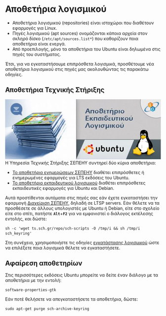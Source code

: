 # Αποθετήρια λογισμικού

- Αποθετήρια λογισμικού (repositories) είναι ιστοχώροι που διαθέτουν
  εφαρμογές για Linux.
- Πηγές λογισμικού (apt sources) ονομάζονται κάποια αρχεία στον σκληρό δίσκο
  (`/etc/apt/sources.list*`) που καθορίζουν ποια αποθετήρια είναι ενεργά.
- Από προεπιλογής, μόνο τα αποθετήρια του Ubuntu είναι δηλωμένα στις πηγές του
  συστήματος.

Έτσι, για να εγκαταστήσουμε επιπρόσθετα λογισμικά, προσθέτουμε νέα αποθετήρια
λογισμικού στις πηγές μας ακολουθώντας τις παρακάτω οδηγίες.

## Αποθετήρια Τεχνικής Στήριξης

[![](repositories.jpg)](repositories.jpg)
Η Υπηρεσία Τεχνικής Στήριξης ΣΕΠΕΗΥ συντηρεί δύο κύρια αποθετήρια:

- [Το αποθετήριο ενημερώσεων
  ΣΕΠΕΗΥ](https://launchpad.net/~ts.sch.gr/+archive/ubuntu/ppa) διαθέτει
  επιπρόσθετες ή ενημερωμένες εφαρμογές για LTS εκδόσεις του Ubuntu.
- [Το αποθετήριο εκπαιδευτικού λογισμικού](https://ts.sch.gr/repo) διαθέτει
  επιπρόσθετες εκπαιδευτικές εφαρμογές για Ubuntu και Debian.

Αυτά προστίθενται αυτόματα στις πηγές σας εάν έχετε εγκαταστήσει την εφαρμογή
[Διαχείριση ΣΕΠΕΗΥ](../glossary/index.md#sch-scripts), δηλαδή σε LTSP servers.
Εάν θέλετε να τα προσθέσετε σε άλλους υπολογιστές με Ubuntu ή Debian, είτε στο
σχολείο είτε στο σπίτι, πατήστε **`Alt`**+**`F2`** για να εμφανιστεί ο διάλογος
εκτέλεσης εντολής, και δώστε:

```shell
sh -c 'wget ts.sch.gr/repo/sch-scripts -O /tmp/i && sh /tmp/i sch_keyring'
```

Στη συνέχεια, χρησιμοποιήστε τις οδηγίες [εγκατάστασης λογισμικού](software.md)
ώστε να επιλέξετε ποια λογισμικά θέλετε να εγκαταστήσετε.

## Αφαίρεση αποθετηρίων

Στις περισσότερες εκδόσεις Ubuntu μπορείτε να δείτε έναν διάλογο με τα
αποθετήρια με την εντολή:

```shell
software-properties-gtk
```

Εάν ποτέ θελήσετε να απεγκαταστήσετε τα αποθετήρια, δώστε:

```shell
sudo apt-get purge sch-archive-keyring
```
